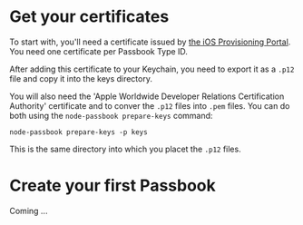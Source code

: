 # Get your certificates

To start with, you'll need a certificate issued by [the iOS Provisioning
Portal](https://developer.apple.com/ios/manage/passtypeids/index.action).  You
need one certificate per Passbook Type ID.

After adding this certificate to your Keychain, you need to export it as a
`.p12` file and copy it into the keys directory.

You will also need the 'Apple Worldwide Developer Relations Certification
Authority' certificate and to conver the `.p12` files into `.pem` files.  You
can do both using the `node-passbook prepare-keys` command:

```
node-passbook prepare-keys -p keys
```

This is the same directory into which you placet the `.p12` files.

# Create your first Passbook

Coming ...

